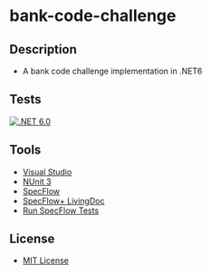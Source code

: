 # bank-code-challenge
## Description
* A bank code challenge implementation in .NET6
## Tests
[![.NET 6.0](https://github.com/cryptic-wizard/bank-code-challenge/actions/workflows/dotnet.yml/badge.svg)](https://github.com/cryptic-wizard/bank-code-challenge/actions/workflows/dotnet.yml)

## Tools
* [Visual Studio](https://visualstudio.microsoft.com/vs/)
* [NUnit 3](https://nunit.org/)
* [SpecFlow](https://specflow.org/tools/specflow/)
* [SpecFlow+ LivingDoc](https://specflow.org/tools/living-doc/)
* [Run SpecFlow Tests](https://github.com/marketplace/actions/run-specflow-tests)
## License
* [MIT License](https://github.com/cryptic-wizard/bank-code-challenge/blob/main/LICENSE)
